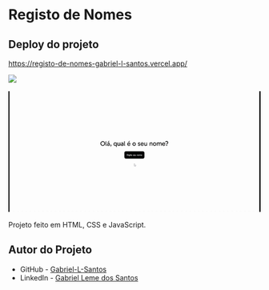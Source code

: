 # Registo de Nomes

## Deploy do projeto

<https://registo-de-nomes-gabriel-l-santos.vercel.app/>

<img src="http://img.shields.io/static/v1?label=STATUS&message=CONCLUIDO&color=GREEN&style=for-the-badge"/>
</p>

![Showcase do Registo de Nomes - gif](./assets/img-gif-readme/registo-de-nomes-showcase.gif)

Projeto feito em HTML, CSS e JavaScript.

## Autor do Projeto

- GitHub - [Gabriel-L-Santos](https://github.com/Gabriel-L-Santos)
- LinkedIn - [Gabriel Leme dos Santos](https://www.linkedin.com/in/gabriel-leme-dos-santos/)